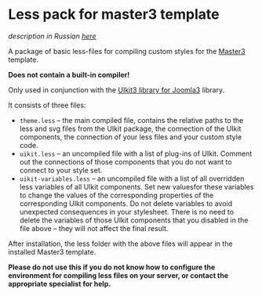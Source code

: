 # Less pack for master3 template

_description in Russian [here](README.ru.md)_

A package of basic less-files for compiling custom styles for the [Master3](https://github.com/master3-blank-template/Master3) template.

**Does not contain a built-in compiler!**

Only used in conjunction with the [UIkit3 library for Joomla3](https://github.com/master3-blank-template/UIkit3-Joomla-library) library.

It consists of three files:

* `theme.less` – the main compiled file, contains the relative paths to the less and svg files from the UIkit package, the connection of the UIkit components, the connection of your less files and your custom style code.
* `uikit.less` – an uncompiled file with a list of plug-ins of UIkit. Comment out the connections of those components that you do not want to connect to your style set.
* `uikit-variables.less` – an uncompiled file with a list of all overridden less variables of all UIkit components. Set new values ​​for these variables to change the values ​​of the corresponding properties of the corresponding UIkit components. Do not delete variables to avoid unexpected consequences in your stylesheet. There is no need to delete the variables of those UIkit components that you disabled in the file above – they will not affect the final result.

After installation, the less folder with the above files will appear in the installed Master3 template.

**Please do not use this if you do not know how to configure the environment for compiling less files on your server, or contact the appropriate specialist for help.**
